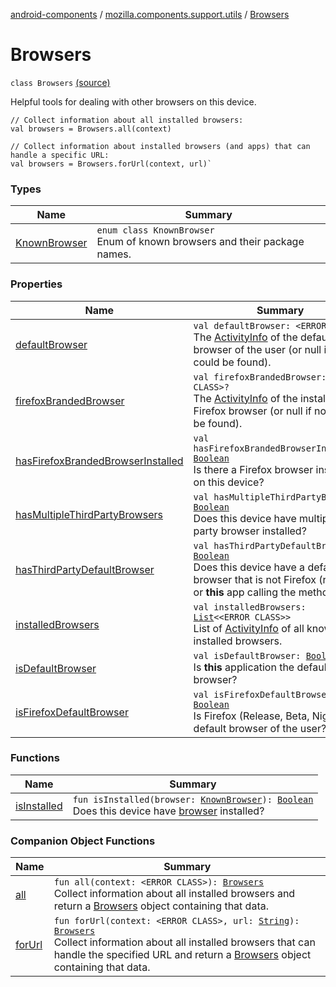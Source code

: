 [android-components](../../index.md) / [mozilla.components.support.utils](../index.md) / [Browsers](./index.md)

# Browsers

`class Browsers` [(source)](https://github.com/mozilla-mobile/android-components/blob/master/components/support/utils/src/main/java/mozilla/components/support/utils/Browsers.kt#L26)

Helpful tools for dealing with other browsers on this device.

```
// Collect information about all installed browsers:
val browsers = Browsers.all(context)

// Collect information about installed browsers (and apps) that can handle a specific URL:
val browsers = Browsers.forUrl(context, url)`
```

### Types

| Name | Summary |
|---|---|
| [KnownBrowser](-known-browser/index.md) | `enum class KnownBrowser`<br>Enum of known browsers and their package names. |

### Properties

| Name | Summary |
|---|---|
| [defaultBrowser](default-browser.md) | `val defaultBrowser: <ERROR CLASS>?`<br>The [ActivityInfo](#) of the default browser of the user (or null if none could be found). |
| [firefoxBrandedBrowser](firefox-branded-browser.md) | `val firefoxBrandedBrowser: <ERROR CLASS>?`<br>The [ActivityInfo](#) of the installed Firefox browser (or null if none could be found). |
| [hasFirefoxBrandedBrowserInstalled](has-firefox-branded-browser-installed.md) | `val hasFirefoxBrandedBrowserInstalled: `[`Boolean`](https://kotlinlang.org/api/latest/jvm/stdlib/kotlin/-boolean/index.html)<br>Is there a Firefox browser installed on this device? |
| [hasMultipleThirdPartyBrowsers](has-multiple-third-party-browsers.md) | `val hasMultipleThirdPartyBrowsers: `[`Boolean`](https://kotlinlang.org/api/latest/jvm/stdlib/kotlin/-boolean/index.html)<br>Does this device have multiple third-party browser installed? |
| [hasThirdPartyDefaultBrowser](has-third-party-default-browser.md) | `val hasThirdPartyDefaultBrowser: `[`Boolean`](https://kotlinlang.org/api/latest/jvm/stdlib/kotlin/-boolean/index.html)<br>Does this device have a default browser that is not Firefox (release) or **this** app calling the method. |
| [installedBrowsers](installed-browsers.md) | `val installedBrowsers: `[`List`](https://kotlinlang.org/api/latest/jvm/stdlib/kotlin.collections/-list/index.html)`<<ERROR CLASS>>`<br>List of [ActivityInfo](#) of all known installed browsers. |
| [isDefaultBrowser](is-default-browser.md) | `val isDefaultBrowser: `[`Boolean`](https://kotlinlang.org/api/latest/jvm/stdlib/kotlin/-boolean/index.html)<br>Is **this** application the default browser? |
| [isFirefoxDefaultBrowser](is-firefox-default-browser.md) | `val isFirefoxDefaultBrowser: `[`Boolean`](https://kotlinlang.org/api/latest/jvm/stdlib/kotlin/-boolean/index.html)<br>Is Firefox (Release, Beta, Nightly) the default browser of the user? |

### Functions

| Name | Summary |
|---|---|
| [isInstalled](is-installed.md) | `fun isInstalled(browser: `[`KnownBrowser`](-known-browser/index.md)`): `[`Boolean`](https://kotlinlang.org/api/latest/jvm/stdlib/kotlin/-boolean/index.html)<br>Does this device have [browser](is-installed.md#mozilla.components.support.utils.Browsers$isInstalled(mozilla.components.support.utils.Browsers.KnownBrowser)/browser) installed? |

### Companion Object Functions

| Name | Summary |
|---|---|
| [all](all.md) | `fun all(context: <ERROR CLASS>): `[`Browsers`](./index.md)<br>Collect information about all installed browsers and return a [Browsers](./index.md) object containing that data. |
| [forUrl](for-url.md) | `fun forUrl(context: <ERROR CLASS>, url: `[`String`](https://kotlinlang.org/api/latest/jvm/stdlib/kotlin/-string/index.html)`): `[`Browsers`](./index.md)<br>Collect information about all installed browsers that can handle the specified URL and return a [Browsers](./index.md) object containing that data. |
